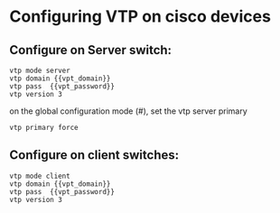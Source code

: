 # Configuring VTP on cisco devices

## Configure on Server switch:
```
vtp mode server
vtp domain {{vpt_domain}}
vtp pass  {{vpt_password}}
vtp version 3
```

on the global configuration mode (#), set the vtp server primary
```
vtp primary force
```


## Configure on client switches:
```
vtp mode client
vtp domain {{vpt_domain}}
vtp pass  {{vpt_password}}
vtp version 3
```